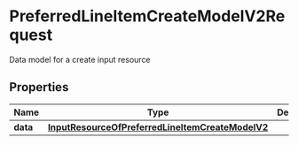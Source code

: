 

# PreferredLineItemCreateModelV2Request

Data model for a create input resource

## Properties

| Name | Type | Description | Notes |
|------------ | ------------- | ------------- | -------------|
|**data** | [**InputResourceOfPreferredLineItemCreateModelV2**](InputResourceOfPreferredLineItemCreateModelV2.md) |  |  [optional] |



